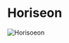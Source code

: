 # Horiseon

![Horisoeon](https://user-images.githubusercontent.com/71850031/99846241-95ba2000-2b3b-11eb-90e8-dde9bdec4057.png)
